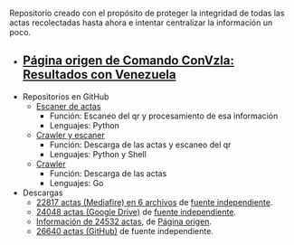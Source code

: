 Repositorio creado con el propósito de proteger la integridad de todas las actas recolectadas hasta ahora e intentar centralizar la información un poco.

- [Página origen de Comando ConVzla: Resultados con Venezuela](https://resultadosconvzla.com/)
  - 
- Repositorios en GitHub
  - [Escaner de actas](https://github.com/Strvm/vnzla-libre)
    - Función: Escaneo del qr y procesamiento de esa información
    - Lenguajes: Python
  - [Crawler y escaner](https://github.com/xaiki/resultadosvzla-tools)
    - Función: Descarga de las actas y escaneo del qr
    - Lenguajes: Python y Shell
  - [Crawler](github.com/Eitol/verificador_elecciones2024_ve)
    - Función: Descarga de las actas
    - Lenguajes: Go
- Descargas
  - [22817 actas (Mediafire) en 6 archivos](https://www.mediafire.com/folder/p1i5nx46yktay) de [fuente independiente](github.com/Eitol/verificador_elecciones2024_ve).
  - [24048 actas (Google Drive)](https://drive.google.com/drive/folders/1I_Ae22mpHUg4xJGz1WTv_F5J8g2zTwqm) de [fuente independiente](https://github.com/xaiki/resultadosvzla-tools).
  - [Información de 24532 actas](https://static.resultadosconvzla.com/RESULTADOS_2024_CSV_V1.csv), de [Página origen](https://resultadosconvzla.com/).
  - [26640 actas (GitHub)](https://github.com/Strvm/vnzla-libre/tree/main/images) de fuente independiente.
